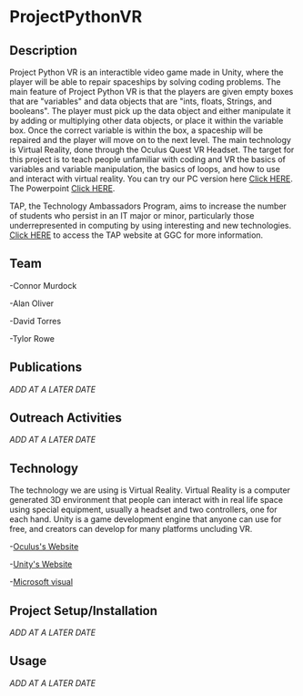 # ProjectPythonVR
## Description
  Project Python VR is an interactible video game made in Unity, where the player will be able to repair spaceships by solving coding problems. The main feature of Project Python VR is that the players are given empty boxes that are "variables" and data objects that are "ints, floats, Strings, and booleans". The player must pick up the data object and either manipulate it by adding or multiplying other data objects, or place it within the variable box. Once the correct variable is within the box, a spaceship will be repaired and the player will move on to the next level. The main technology is Virtual Reality, done through the Oculus Quest VR Headset. The target for this project is to teach people unfamiliar with coding and VR the basics of variables and variable manipulation, the basics of loops, and how to use and interact with virtual reality.
 You can try our PC version here [Click HERE](https://simmer.io/@ConnorMurdock/project-python-3d).
 The Powerpoint [Click HERE](https://ggcedu-my.sharepoint.com/:p:/g/personal/trowe7_ggc_edu/EZeFDHrczVJPl7Fkn7bCV4sBB5NNkRi4-MEYZMExBF24og).
  
  

TAP, the Technology Ambassadors Program, aims to increase the number of students who persist in an IT major or minor, particularly those underrepresented in computing by using interesting and new technologies. [Click HERE](https://www.ggc.edu/academics/schools/school-of-science-and-technology/research-internships-service-learning/technology-ambassador-program/) to access the TAP website at GGC for more information.
  

 



## Team
-Connor Murdock

-Alan Oliver

-David Torres

-Tylor Rowe


## Publications
*ADD AT A LATER DATE*


## Outreach Activities
*ADD AT A LATER DATE*


## Technology
  The technology we are using is Virtual Reality. Virtual Reality is a computer generated 3D environment that people can interact with in real life space using special equipment, usually a headset and two controllers, one for each hand. Unity is a game development engine that anyone can use for free, and creators can develop for many platforms uncluding VR.
  
-[Oculus's Website](oculus.com)

-[Unity's Website](unity.com)

-[Microsoft visual](Microsoft)


## Project Setup/Installation
*ADD AT A LATER DATE*


## Usage
*ADD AT A LATER DATE*

